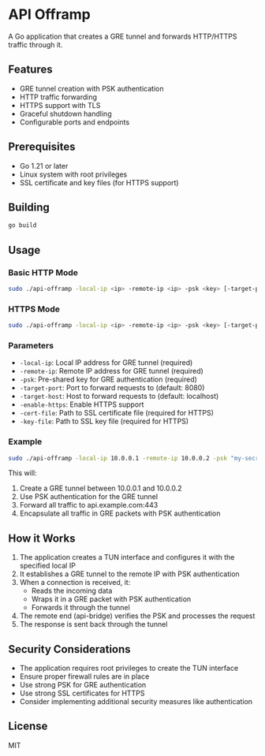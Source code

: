 # API Offramp

A Go application that creates a GRE tunnel and forwards HTTP/HTTPS traffic through it.

## Features

- GRE tunnel creation with PSK authentication
- HTTP traffic forwarding
- HTTPS support with TLS
- Graceful shutdown handling
- Configurable ports and endpoints

## Prerequisites

- Go 1.21 or later
- Linux system with root privileges
- SSL certificate and key files (for HTTPS support)

## Building

```bash
go build
```

## Usage

### Basic HTTP Mode

```bash
sudo ./api-offramp -local-ip <ip> -remote-ip <ip> -psk <key> [-target-port <port>] [-target-host <host>]
```

### HTTPS Mode

```bash
sudo ./api-offramp -local-ip <ip> -remote-ip <ip> -psk <key> [-target-port <port>] [-target-host <host>] -enable-https -cert-file <cert.pem> -key-file <key.pem>
```

### Parameters

- `-local-ip`: Local IP address for GRE tunnel (required)
- `-remote-ip`: Remote IP address for GRE tunnel (required)
- `-psk`: Pre-shared key for GRE authentication (required)
- `-target-port`: Port to forward requests to (default: 8080)
- `-target-host`: Host to forward requests to (default: localhost)
- `-enable-https`: Enable HTTPS support
- `-cert-file`: Path to SSL certificate file (required for HTTPS)
- `-key-file`: Path to SSL key file (required for HTTPS)

### Example

```bash
sudo ./api-offramp -local-ip 10.0.0.1 -remote-ip 10.0.0.2 -psk "my-secret-key" -target-host api.example.com -target-port 443
```

This will:
1. Create a GRE tunnel between 10.0.0.1 and 10.0.0.2
2. Use PSK authentication for the GRE tunnel
3. Forward all traffic to api.example.com:443
4. Encapsulate all traffic in GRE packets with PSK authentication

## How it Works

1. The application creates a TUN interface and configures it with the specified local IP
2. It establishes a GRE tunnel to the remote IP with PSK authentication
3. When a connection is received, it:
   - Reads the incoming data
   - Wraps it in a GRE packet with PSK authentication
   - Forwards it through the tunnel
4. The remote end (api-bridge) verifies the PSK and processes the request
5. The response is sent back through the tunnel

## Security Considerations

- The application requires root privileges to create the TUN interface
- Ensure proper firewall rules are in place
- Use strong PSK for GRE authentication
- Use strong SSL certificates for HTTPS
- Consider implementing additional security measures like authentication

## License

MIT 